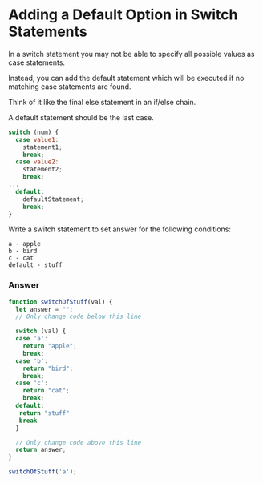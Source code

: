 # Adding a Default Option in Switch Statements

In a switch statement you may not be able to specify all possible values as case statements. 

Instead, you can add the default statement which will be executed if no matching case statements are found. 

Think of it like the final else statement in an if/else chain.

A default statement should be the last case.

```js
switch (num) {
  case value1:
    statement1;
    break;
  case value2:
    statement2;
    break;
...
  default:
    defaultStatement;
    break;
}
```

Write a switch statement to set answer for the following conditions:

```
a - apple
b - bird
c - cat
default - stuff
```
### Answer

```js
function switchOfStuff(val) {
  let answer = "";
  // Only change code below this line

  switch (val) {
  case 'a':
    return "apple";
    break;
  case 'b':
    return "bird";
    break;
  case 'c':
    return "cat";
    break;
  default:
   return "stuff"
   break
  }     

  // Only change code above this line
  return answer;
}

switchOfStuff('a');
  ```
